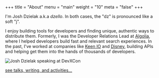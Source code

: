 +++
title = "About"
menu = "main"
weight = "10"
meta = "false"
+++

I'm Josh Dzielak a.k.a *dzello*. In both cases, the "dz" is pronounced like a soft "j".

I enjoy building tools for developers and finding unique, authentic ways to distribute them. Formerly, I was the Developer Relations Lead at [Algolia](https://algolia.com/), where I helped developers build fast and relevant search experiences. In the past, I've worked at companies like [Keen IO](https://keen.io/) and [Disney](https://github.com/disney), building APIs and helping get them into the hands of thousands of developers.

![](/images/josh-dzielak-devxcon.jpg "Josh Dzielak speaking at DevXCon")

[see talks, writing, and activities...](/works)
